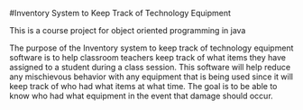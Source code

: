 #Inventory System to Keep Track of Technology Equipment

This is a course project for object oriented programming in java

The purpose of the Inventory system to keep track of technology equipment software is to help classroom
teachers keep track of what items they have assigned to a student during a class session.
This software will help reduce any mischievous behavior with any equipment that is being
used since it will keep track of who had what items at what time. The goal is to be able
to know who had what equipment in the event that damage should occur.
